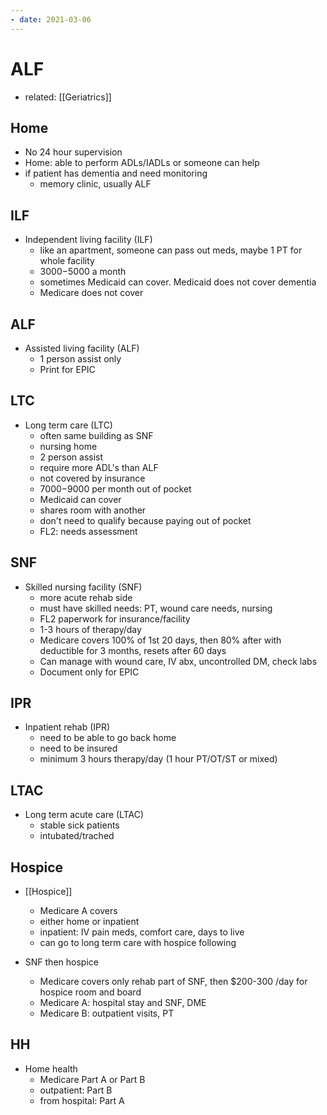 ```yaml
---
- date: 2021-03-06
---
```


# ALF

- related: [[Geriatrics]]

## Home

- No 24 hour supervision
- Home: able to perform ADLs/IADLs or someone can help
- if patient has dementia and need monitoring
	- memory clinic, usually ALF

## ILF

- Independent living facility (ILF)
	- like an apartment, someone can pass out meds, maybe 1 PT for whole facility
	- $3000-$5000 a month
	- sometimes Medicaid can cover. Medicaid does not cover dementia
	- Medicare does not cover

## ALF

- Assisted living facility (ALF)
	- 1 person assist only
	- Print for EPIC

## LTC

- Long term care (LTC)
	- often same building as SNF
	- nursing home
	- 2 person assist
	- require more ADL's than ALF
	- not covered by insurance
	- $7000-$9000 per month out of pocket
	- Medicaid can cover
	- shares room with another
	- don't need to qualify because paying out of pocket
	- FL2: needs assessment

## SNF

- Skilled nursing facility (SNF)
	- more acute rehab side
	- must have skilled needs: PT, wound care needs, nursing
	- FL2 paperwork for insurance/facility
	- 1-3 hours of therapy/day
	- Medicare covers 100% of 1st 20 days, then 80% after with deductible for 3 months, resets after 60 days
	- Can manage with wound care, IV abx, uncontrolled DM, check labs
	- Document only for EPIC

## IPR

- Inpatient rehab (IPR)
	- need to be able to go back home
	- need to be insured
	- minimum 3 hours therapy/day (1 hour PT/OT/ST or mixed)

## LTAC

- Long term acute care (LTAC)
	- stable sick patients
	- intubated/trached

## Hospice

- [[Hospice]]
	- Medicare A covers
	- either home or inpatient
	- inpatient: IV pain meds, comfort care, days to live
	- can go to long term care with hospice following

- SNF then hospice
	- Medicare covers only rehab part of SNF, then $200-300 /day for hospice room and board
	- Medicare A: hospital stay and SNF, DME
	- Medicare B: outpatient visits, PT

## HH

- Home health
	- Medicare Part A or Part B
	- outpatient: Part B
	- from hospital: Part A
